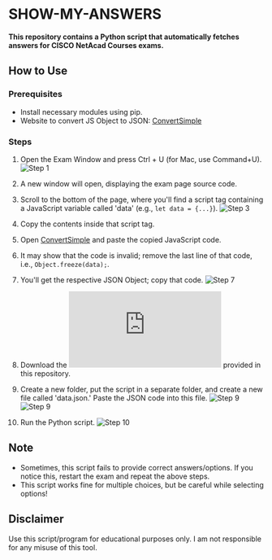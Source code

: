 # SHOW-MY-ANSWERS

**This repository contains a Python script that automatically fetches answers for CISCO NetAcad Courses exams.**

## How to Use

### Prerequisites
- Install necessary modules using pip.
- Website to convert JS Object to JSON: [ConvertSimple](https://www.convertsimple.com/convert-javascript-to-json/)

### Steps

1. Open the Exam Window and press Ctrl + U (for Mac, use Command+U).
   ![Step 1](https://github.com/PavanTheHacker55/SHOW-ANSWERS/assets/71021764/2674b2ec-2c29-4fc5-a1e5-6c23484ca2e4)

2. A new window will open, displaying the exam page source code.

3. Scroll to the bottom of the page, where you'll find a script tag containing a JavaScript variable called 'data' (e.g., `let data = {...}`).
   ![Step 3](https://github.com/PavanTheHacker55/SHOW-ANSWERS/assets/71021764/b0e12a5b-dca1-4ff2-908a-1f0f210417d1)

4. Copy the contents inside that script tag.

5. Open [ConvertSimple](https://www.convertsimple.com/convert-javascript-to-json/) and paste the copied JavaScript code.

6. It may show that the code is invalid; remove the last line of that code, i.e., `Object.freeze(data);`.

7. You'll get the respective JSON Object; copy that code.
   ![Step 7](https://github.com/PavanTheHacker55/SHOW-ANSWERS/assets/71021764/31cfbbce-ece0-4a10-a4d6-6c0f8a5211b9)

8. Download the ![Python Script](https://github.com/PavanTheHacker55/SHOW-ANSWERS/main.py) provided in this repository.

9. Create a new folder, put the script in a separate folder, and create a new file called 'data.json.' Paste the JSON code into this file.
   ![Step 9](https://github.com/PavanTheHacker55/SHOW-ANSWERS/assets/71021764/599f66aa-941c-4e11-9317-15b01218bae8)
   ![Step 9](https://github.com/PavanTheHacker55/SHOW-ANSWERS/assets/71021764/7edef3d7-6fb3-460b-bc55-59ca55803fa9)

10. Run the Python script.
    ![Step 10](https://github.com/PavanTheHacker55/SHOW-ANSWERS/assets/71021764/74d8f9ec-06d0-4cf8-b53b-3ba737b705b0)

## Note

- Sometimes, this script fails to provide correct answers/options. If you notice this, restart the exam and repeat the above steps.
- This script works fine for multiple choices, but be careful while selecting options!

## Disclaimer

Use this script/program for educational purposes only. I am not responsible for any misuse of this tool.
